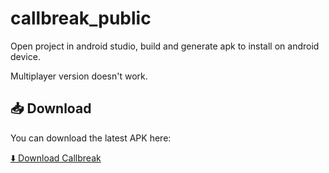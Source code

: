 # callbreak_public
Open project in android studio, build and generate apk to install on android device. 

Multiplayer version doesn't work.


## 📥 Download

You can download the latest APK here:

[⬇️ Download Callbreak](https://github.com/jaimalsumbria/callbreak_public/raw/main/app/release/app-release.apk)
